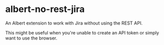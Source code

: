 # albert-no-rest-jira
An Albert extension to work with Jira without using the REST API.

This might be useful when you're unable to create an API token or simply want to use the browser. 
